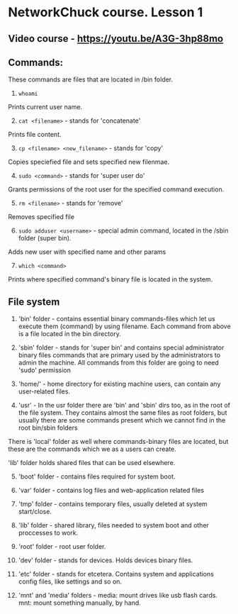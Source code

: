 # NetworkChuck course. Lesson 1

## Video course - https://youtu.be/A3G-3hp88mo

## Commands:

These commands are files that are located in /bin folder.

1. `whoami`

Prints current user name.

2. `cat <filename>` - stands for 'concatenate'

Prints file content.

3. `cp <filename> <new_filename>` - stands for 'copy'

Copies speciefied file and sets specified new filenmae.

4. `sudo <command>` - stands for 'super user do'

Grants permissions of the root user for the specified command execution.

5. `rm <filename>` - stands for 'remove'

Removes specified file

6. `sudo adduser <username>` - special admin command, located in the /sbin folder (super bin).

Adds new user with specified name and other params

7. `which <command>`

Prints where specified command's binary file is located in the system.

## File system

1. 'bin' folder - contains essential binary commands-files which let us execute them (command) by using filename.
   Each command from above is a file located in the bin directory.

2. 'sbin' folder - stands for 'super bin' and contains special administrator binary files commands that are primary used by the administrators to admin the machine. All commands from this folder are going to need 'sudo' permission

3. 'home/<username>' - home directory for existing machine users, can contain any user-related files.

4. 'usr' - In the usr folder there are 'bin' and 'sbin' dirs too, as in the root of the file system. They contains almost the same files as root folders, but usually there are some commands present which we cannot find in the root bin/sbin folders

There is 'local' folder as well where commands-binary files are located, but these are the commands which we as a users can create.

'lib' folder holds shared files that can be used elsewhere.

5. 'boot' folder - contains files required for system boot.

6. 'var' folder - contains log files and web-application related files

7. 'tmp' folder - contains temporary files, usually deleted at system start/close.

8. 'lib' folder - shared library, files needed to system boot and other proccesses to work.

9. 'root' folder - root user folder.

10. 'dev' folder - stands for devices. Holds devices binary files.

11. 'etc' folder - stands for etcetera. Contains system and applications config files, like settings and so on. 

12. 'mnt' and 'media' folders - media: mount drives like usb flash cards. mnt: mount something manually, by hand.  